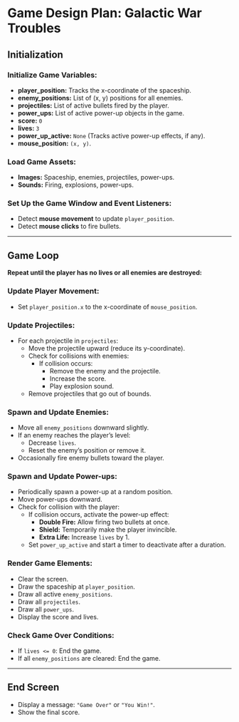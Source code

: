 # Game Design Plan: Galactic War Troubles

## Initialization
### Initialize Game Variables:
- **player_position:** Tracks the x-coordinate of the spaceship.
- **enemy_positions:** List of (x, y) positions for all enemies.
- **projectiles:** List of active bullets fired by the player.
- **power_ups:** List of active power-up objects in the game.
- **score:** `0`
- **lives:** `3`
- **power_up_active:** `None` (Tracks active power-up effects, if any).
- **mouse_position:** `(x, y)`.

### Load Game Assets:
- **Images:** Spaceship, enemies, projectiles, power-ups.
- **Sounds:** Firing, explosions, power-ups.

### Set Up the Game Window and Event Listeners:
- Detect **mouse movement** to update `player_position`.
- Detect **mouse clicks** to fire bullets.

---

## Game Loop
**Repeat until the player has no lives or all enemies are destroyed:**

### Update Player Movement:
- Set `player_position.x` to the x-coordinate of `mouse_position`.

### Update Projectiles:
- For each projectile in `projectiles`:
  - Move the projectile upward (reduce its y-coordinate).
  - Check for collisions with enemies:
    - If collision occurs:
      - Remove the enemy and the projectile.
      - Increase the score.
      - Play explosion sound.
  - Remove projectiles that go out of bounds.

### Spawn and Update Enemies:
- Move all `enemy_positions` downward slightly.
- If an enemy reaches the player’s level:
  - Decrease `lives`.
  - Reset the enemy’s position or remove it.
- Occasionally fire enemy bullets toward the player.

### Spawn and Update Power-ups:
- Periodically spawn a power-up at a random position.
- Move power-ups downward.
- Check for collision with the player:
  - If collision occurs, activate the power-up effect:
    - **Double Fire:** Allow firing two bullets at once.
    - **Shield:** Temporarily make the player invincible.
    - **Extra Life:** Increase `lives` by 1.
  - Set `power_up_active` and start a timer to deactivate after a duration.

### Render Game Elements:
- Clear the screen.
- Draw the spaceship at `player_position`.
- Draw all active `enemy_positions`.
- Draw all `projectiles`.
- Draw all `power_ups`.
- Display the score and lives.

### Check Game Over Conditions:
- If `lives <= 0`: End the game.
- If all `enemy_positions` are cleared: End the game.

---

## End Screen
- Display a message: `"Game Over"` or `"You Win!"`.
- Show the final score.